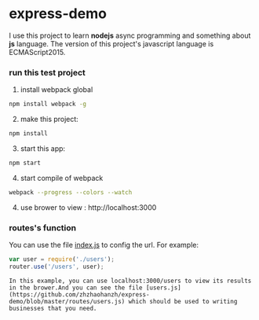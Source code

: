 # express-demo

I use this project to learn **nodejs** async programming and something about **js** language.
The version of this project's javascript language is ECMAScript2015.

### run this test project

  1. install webpack global
  ```bash
  npm install webpack -g
  ```

  2. make this project:
  ```bash
  npm install
  ```
  
  3. start this app:
  ```bash
  npm start
  ```
  
  4. start compile of webpack
  ```bash
  webpack --progress --colors --watch
  ```
  
  4. use brower to view :
  http://localhost:3000

### routes's function
You can use the file [index.js](https://github.com/zhzhaohanzh/express-demo/blob/master/routes/index.js) to config the url. For example:
  ```javascript
  var user = require('./users');
  router.use('/users', user);
  ```
    In this example, you can use localhost:3000/users to view its results in the brower.And you can see the file [users.js](https://github.com/zhzhaohanzh/express-demo/blob/master/routes/users.js) which should be used to writing businesses that you need.